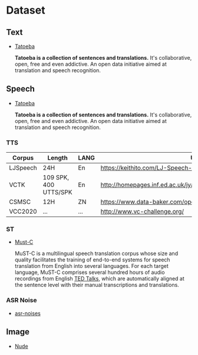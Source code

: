 # Dataset

## Text

* [Tatoeba](https://tatoeba.org/cmn)

  **Tatoeba is a collection of sentences and translations.** It's collaborative, open, free and even addictive. An open data initiative aimed at translation and speech recognition.



## Speech

* [Tatoeba](https://tatoeba.org/cmn)

  **Tatoeba is a collection of sentences and translations.** It's collaborative, open, free and even addictive. An open data initiative aimed at translation and speech recognition.

### TTS

| Corpus   | Length                | LANG | URL                                                          |
| -------- | --------------------- | ---- | ------------------------------------------------------------ |
| LJSpeech | 24H                   | En   | https://keithito.com/LJ-Speech-Dataset/                      |
| VCTK     | 109 SPK, 400 UTTS/SPK | En   | http://homepages.inf.ed.ac.uk/jyamagis/page3/page58/page58.html |
| CSMSC    | 12H                   | ZN   | https://www.data-baker.com/open_source.html                  |
| VCC2020  | ...                   | ...  | http://www.vc-challenge.org/                                 |

### ST

* [Must-C](https://ict.fbk.eu/must-c/)

  MuST-C is a multilingual speech translation corpus whose size and quality facilitates the training of end-to-end systems for speech translation from English into several languages. For each target language, MuST-C comprises several hundred hours of audio recordings from English [TED Talks](https://www.ted.com/talks), which are automatically aligned at the sentence level with their manual transcriptions and translations.

### ASR Noise

* [asr-noises](https://github.com/speechio/asr-noises)



## Image

* [Nude](https://archive.org/download/NudeNet_classifier_dataset_v1/NudeNet_Classifier_train_data_x320.zip)
